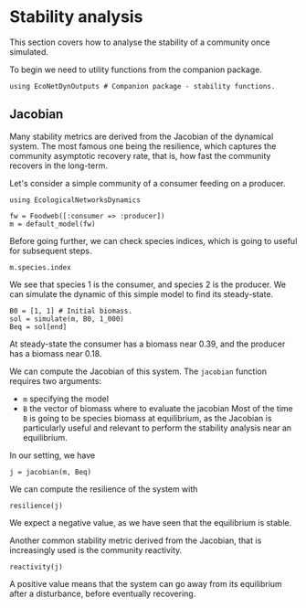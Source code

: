 # Stability analysis

This section covers how to analyse the stability of a community once simulated.

To begin we need to utility functions from the companion package.

```@example econetd
using EcoNetDynOutputs # Companion package - stability functions.
```

## Jacobian

Many stability metrics are derived from the Jacobian of the dynamical system.
The most famous one being the resilience, which captures the community
asymptotic recovery rate, that is, how fast the community recovers in the
long-term.

Let's consider a simple community of a consumer feeding on a producer.

```@example econetd
using EcologicalNetworksDynamics

fw = Foodweb([:consumer => :producer])
m = default_model(fw)
```

Before going further, we can check species indices, which is going to 
useful for subsequent steps.

```@example econetd
m.species.index
```

We see that species 1 is the consumer, and species 2 is the producer.
We can simulate the dynamic of this simple model to find its steady-state.

```@example econetd
B0 = [1, 1] # Initial biomass.
sol = simulate(m, B0, 1_000)
Beq = sol[end]
```

At steady-state the consumer has a biomass near 0.39, 
and the producer has a biomass near 0.18.

We can compute the Jacobian of this system.
The `jacobian` function requires two arguments:
- `m` specifying the model
- `B` the vector of biomass where to evaluate the jacobian
Most of the time `B` is going to be species biomass at equilibrium,
as the Jacobian is particularly useful and relevant to perform the stability analysis near an equilibrium.

In our setting, we have

```@example econetd
j = jacobian(m, Beq)
```

We can compute the resilience of the system with


```@example econetd
resilience(j)
```

We expect a negative value, as we have seen that the equilibrium is stable.

Another common stability metric derived from the Jacobian, that is
increasingly used is the community reactivity.

```@example econetd
reactivity(j)
```

A positive value means that the system can go away from its equilibrium after a
disturbance, before eventually recovering.
